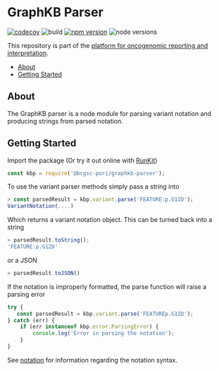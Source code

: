# GraphKB Parser

[![codecov](https://codecov.io/gh/bcgsc/pori_graphkb_parser/branch/master/graph/badge.svg?token=D3IG5YL6JT)](https://codecov.io/gh/bcgsc/pori_graphkb_parser) ![build](https://github.com/bcgsc/pori_graphkb_parser/workflows/build/badge.svg?branch=master) [![npm version](https://badge.fury.io/js/%40bcgsc-pori%2Fgraphkb-parser.svg)](https://badge.fury.io/js/%40bcgsc-pori%2Fgraphkb-parser) ![node versions](https://img.shields.io/badge/node-12%20%7C%2014%20%7C%2016-blue)

This repository is part of the [platform for oncogenomic reporting and interpretation](https://github.com/bcgsc/pori).

- [About](#about)
- [Getting Started](#getting-started)

## About

The GraphKB parser is a node module for parsing variant notation and producing strings from
parsed notation.

## Getting Started

Import the package (Or try it out online with [RunKit](https://runkit.com/creisle/6083062ff39ff0001b93ea6f))

```js
const kbp = require('@bcgsc-pori/graphkb-parser');
```

To use the variant parser methods simply pass a string into

```js
> const parsedResult = kbp.variant.parse('FEATURE:p.G12D');
VariantNotation(....)
```

Which returns a variant notation object. This can be turned back into a string

```js
> parsedResult.toString();
'FEATURE:p.G12D'
```

or a JSON

```js
> parsedResult.toJSON()
```

If the notation is improperly formatted, the parse function will raise a parsing error

```js
try {
   const parsedResult = kbp.variant.parse('FEATUREp.G12D');
} catch (err) {
    if (err instanceof kbp.error.ParsingError) {
        console.log('Error in parsing the notation');
    }
}
```

See [notation](doc/notation.md) for information regarding the notation syntax.
